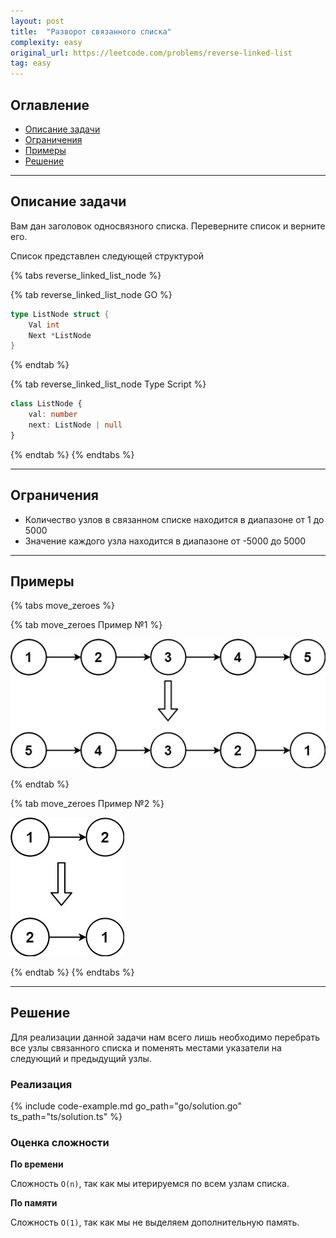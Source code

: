```yaml
---
layout: post
title:  "Разворот связанного списка"
complexity: easy
original_url: https://leetcode.com/problems/reverse-linked-list
tag: easy
---
```


## Оглавление

- [Описание задачи](#описание-задачи)
- [Ограничения](#ограничения)
- [Примеры](#примеры)
- [Решение](#решение)

---

## Описание задачи

Вам дан заголовок односвязного списка. Переверните список и верните его.

Список представлен следующей структурой

{% tabs reverse_linked_list_node %}

{% tab reverse_linked_list_node GO %}
```go
type ListNode struct {
    Val int
    Next *ListNode
}
```
{% endtab %}

{% tab reverse_linked_list_node Type Script %}
```typescript
class ListNode {
    val: number
    next: ListNode | null
}
```
{% endtab %}
{% endtabs %}

---

## Ограничения

- Количество узлов в связанном списке находится в диапазоне от 1 до 5000
- Значение каждого узла находится в диапазоне от -5000 до 5000

---

## Примеры

{% tabs move_zeroes %}

{% tab move_zeroes Пример №1 %}

![Связный список 1](/assets/images/linked_list_ex1.jpg)

{% endtab %}

{% tab move_zeroes Пример №2 %}

![Связный список 2](/assets/images/linked_list_ex2.jpg)

{% endtab %}
{% endtabs %}

---

## Решение

Для реализации данной задачи нам всего лишь необходимо перебрать все узлы связанного списка и поменять местами указатели на следующий и предыдущий узлы.

### Реализация

{% include code-example.md go_path="go/solution.go" ts_path="ts/solution.ts" %}

### Оценка сложности

**По времени**

Сложность `O(n)`, так как мы итерируемся по всем узлам списка.

**По памяти**

Сложность `O(1)`, так как мы не выделяем дополнительную память.
